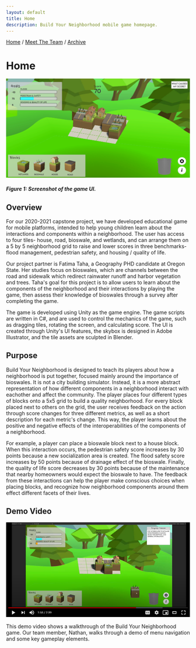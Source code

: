 ```yaml
---
layout: default
title: Home
description: Build Your Neighborhood mobile game homepage.
---
```


[Home](./)      /       [Meet The Team](./team.html)        /       [Archive](./archive.html)

# Home



![Game Screenshot](assets/tilesOnGrid.PNG)
##### Figure 1: Screenshot of the game UI.

## Overview

For our 2020-2021 capstone project, we have developed educational game for mobile platforms, intended to help young children learn about the interactions and components within a neighborhood. The user has access to four tiles- house, road, bioswale, and wetlands, and can arrange them on a 5 by 5 neighborhood grid to raise and lower scores in three benchmarks- flood management, pedestrian safety, and housing / quality of life.

Our project partner is Fatima Taha, a Geography PHD candidate at Oregon State. Her studies focus on bioswales, which are channels between the road and sidewalk which redirect rainwater runoff and harbor vegetation and trees. Taha's goal for this project is to allow users to learn about the components of the neighborhood and their interactions by playing the game, then assess their knowledge of bioswales through a survey after completing the game.

The game is developed using Unity as the game engine. The game scripts are written in C#, and are used to control the mechanics of the game, such as dragging tiles, rotating the screen, and calculating score. The UI is created through Unity's UI features, the skybox is designed in Adobe Illustrator, and the tile assets are sculpted in Blender.


## Purpose

Build Your Neighborhood is designed to teach its players about how a neighborhood is put together, focused mainly around the importance of bioswales. It is not a city building simulator. Instead, it is a more abstract representation of how different components in a neighborhood interact with eachother and affect the community. The player places four different types of blocks onto a 5x5 grid to build a quality neighborhood. For every block placed next to others on the grid, the user receives feedback on the action through score changes for three different metrics, as well as a short description for each metric's change. This way, the player learns about the positive and negative effects of the interoperabilities of the components of a neighborhood. 

For example, a player can place a bioswale block next to a house block. When this interaction occurs, the pedestrian safety score increases by 30 points because a new socialization area is created. The flood safety score increases by 50 points because of drainage effect of the bioswale. Finally, the quality of life score decreases by 30 points because of the maintenance that nearby homeowners would expect the bioswale to have. The feedback from these interactions can help the player make conscious choices when placing blocks, and recognize how neighborhood components around them effect different facets of their lives. 


## Demo Video

[![Youtube Demo Video](/assets/youtube-thumbnail.PNG)](https://youtu.be/-osSZN27eYk "Gameplay Demo Video")

This demo video shows a walkthrough of the Build Your Neighborhood game. Our team member, Nathan, walks through a demo of menu navigation and some key gameplay elements. 

